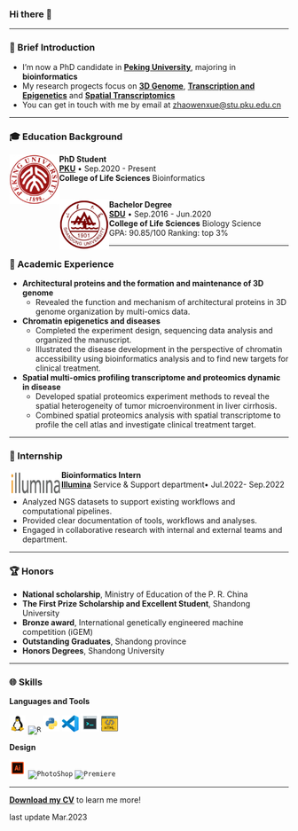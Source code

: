 ### Hi there 👋

<!--
**Wenxue-PKU/Wenxue-PKU** is a ✨ _special_ ✨ repository because its `README.md` (this file) appears on your GitHub profile.

Here are some ideas to get you started:

- 🔭 I’m currently working on ...
- 🌱 I’m currently learning ...
- 👯 I’m looking to collaborate on ...
- 🤔 I’m looking for help with ...
- 💬 Ask me about ...
- 📫 How to reach me: ...
- 😄 Pronouns: ...
- ⚡ Fun fact: ...
-->


---

### 🌱 Brief Introduction

- I’m now a PhD candidate in **<a href="https://www.pku.edu.cn/">Peking University</a>**, majoring in **bioinformatics**
- My research progects focus on [**3D Genome**](https://www.nature.com/collections/rsxlmsyslk), [**Transcription and Epigenetics**](https://www.cell.com/cell/collections/transcription-epigenetics) and [**Spatial Transcriptomics**](https://www.nature.com/articles/s41592-020-01033-y)
- You can get in touch with me by email at [zhaowenxue@stu.pku.edu.cn](mailto:zhaowenxue@stu.pku.edu.cn)

---

### 🎓 Education Background

[<img align="left" height="90px" width="90px" alt="PKU" src="./Res/Icon/PKU.png"/>](https://www.pku.edu.cn/)

**PhD Student** \
[**PKU**](https://www.pku.edu.cn/) • Sep.2020 - Present \
**College of Life Sciences** Bioinformatics \
<br>

[<img align="left" height="90px" width="90px" alt="SDU" src="./Res/Icon/SDU.png"/>](https://www.sdu.edu.cn/)

**Bachelor Degree** \
[**SDU**](https://www.sdu.edu.cn/) • Sep.2016 - Jun.2020 \
**College of Life Sciences** Biology Science \
GPA: 90.85/100    Ranking: top 3% 

---

### 📗 Academic Experience

- **Architectural proteins and the formation and maintenance of 3D genome**
  - Revealed the function and mechanism of architectural proteins in 3D genome organization by multi-omics data. 
- **Chromatin epigenetics and diseases**
  - Completed the experiment design, sequencing data analysis and organized the manuscript.
  - Illustrated the disease development in the perspective of chromatin accessibility using bioinformatics analysis and to find new targets for clinical treatment.
- **Spatial multi-omics profiling transcriptome and proteomics dynamic in disease**
  - Developed spatial proteomics experiment methods to reveal the spatial heterogeneity of tumor microenvironment in liver cirrhosis.
  - Combined spatial proteomics analysis with spatial transcriptome to profile the cell atlas and investigate clinical treatment target.

---

### 💼 Internship

[<img align="left" height="48px" width="94px" alt="Illummina" src="./Res/Icon/illumina.png"/>](https://www.illumina.com.cn)

**Bioinformatics Intern** \
[**Illumina**](https://www.illumina.com.cn) Service & Support department• Jul.2022- Sep.2022
- Analyzed NGS datasets to support existing workflows and computational pipelines.
- Provided clear documentation of tools, workflows and analyses.
- Engaged in collaborative research with internal and external teams and department.

---

### 🏆 Honors

- **National scholarship**,  Ministry of Education of the P. R. China
- **The First Prize Scholarship and Excellent Student**, Shandong University
- **Bronze award**, International genetically engineered machine competition (iGEM)
- **Outstanding Graduates**, Shandong province
- **Honors Degrees**, Shandong University

---

### 🌐 Skills 

**Languages and Tools**

<code><img height="30" src="https://raw.githubusercontent.com/github/explore/80688e429a7d4ef2fca1e82350fe8e3517d3494d/topics/linux/linux.png" alt="Linux" title="Linux"></code>
<code><img height="30" src="https://img.icons8.com/external-becris-lineal-color-becris/64/000000/external-r-data-science-becris-lineal-color-becris.png" alt="R" title="R"></code>
<code><img height="30" src="https://raw.githubusercontent.com/github/explore/80688e429a7d4ef2fca1e82350fe8e3517d3494d/topics/python/python.png" alt="Python" title="Python"></code>
<code><img height="30" src="https://raw.githubusercontent.com/github/explore/80688e429a7d4ef2fca1e82350fe8e3517d3494d/topics/visual-studio-code/visual-studio-code.png" alt="VSCode" title="VSCode"></code>
<code><img height="33" src="./Res/Icon/shell.png" alt="shell" title="html"></code>
<code><img height="30" src="./Res/Icon/html.png" alt="html" title="html"></code>

**Design**

<code><img height="30" src="./Res/Icon/ai2.png" alt="ai2" title="AI"></code>
<code><img height="30" src="https://img.icons8.com/color/50/000000/adobe-photoshop.png" alt="PhotoShop" title="PhotoShop"></code>
<code><img height="30" src="https://img.icons8.com/color/48/000000/adobe-premiere-pro.png" alt="Premiere" title="Premiere"></code>

---

[**Download my CV**](src="./Res/doc/cv.pdf") to learn me more!

last update Mar.2023
